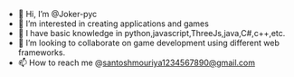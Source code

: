 - 👋 Hi, I’m @Joker-pyc
- 👀 I’m interested in creating applications and games
- 🌱 I have basic knowledge in python,javascript,ThreeJs,java,C#,c++,etc.
- 💞️ I’m looking to collaborate on game development using different web frameworks.
- 📫 How to reach me @santoshmouriya1234567890@gmail.com

<!---
Joker-pyc/Joker-pyc is a ✨ special ✨ repository because its `README.md` (this file) appears on your GitHub profile.
You can click the Preview link to take a look at your changes.
--->
